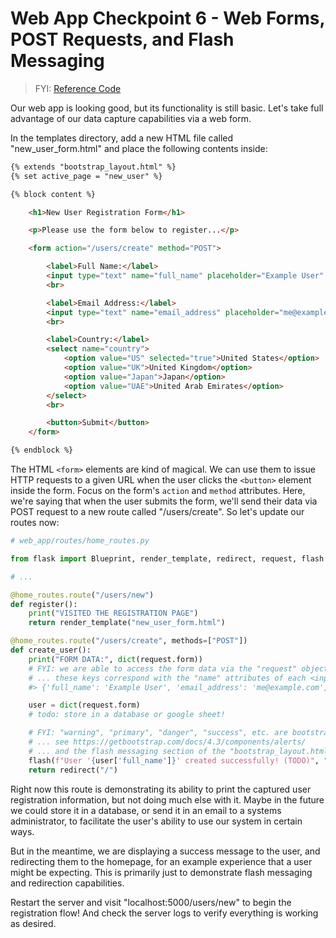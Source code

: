 # Web App Checkpoint 6 - Web Forms, POST Requests, and Flash Messaging


> FYI: [Reference Code](https://github.com/s2t2/daily-briefings-py/pull/1/commits/8efe1f3627e0d046a3595fd81a867d3c54776879)

Our web app is looking good, but its functionality is still basic. Let's take full advantage of our data capture capabilities via a web form.

In the templates directory, add a new HTML file called "new_user_form.html" and place the following contents inside:

```html
{% extends "bootstrap_layout.html" %}
{% set active_page = "new_user" %}

{% block content %}

    <h1>New User Registration Form</h1>

    <p>Please use the form below to register...</p>

    <form action="/users/create" method="POST">

        <label>Full Name:</label>
        <input type="text" name="full_name" placeholder="Example User" value="Example User">
        <br>

        <label>Email Address:</label>
        <input type="text" name="email_address" placeholder="me@example.com" value="me@example.com">
        <br>

        <label>Country:</label>
        <select name="country">
            <option value="US" selected="true">United States</option>
            <option value="UK">United Kingdom</option>
            <option value="Japan">Japan</option>
            <option value="UAE">United Arab Emirates</option>
        </select>
        <br>

        <button>Submit</button>
    </form>

{% endblock %}
```

The HTML `<form>` elements are kind of magical. We can use them to issue HTTP requests to a given URL when the user clicks the `<button>` element inside the form. Focus on the form's `action` and `method` attributes. Here, we're saying that when the user submits the form, we'll send their data via POST request to a new route called "/users/create". So let's update our routes now:

```py
# web_app/routes/home_routes.py

from flask import Blueprint, render_template, redirect, request, flash

# ...

@home_routes.route("/users/new")
def register():
    print("VISITED THE REGISTRATION PAGE")
    return render_template("new_user_form.html")

@home_routes.route("/users/create", methods=["POST"])
def create_user():
    print("FORM DATA:", dict(request.form))
    # FYI: we are able to access the form data via the "request" object we import from flask
    # ... these keys correspond with the "name" attributes of each <input> element in the form!
    #> {'full_name': 'Example User', 'email_address': 'me@example.com', 'country': 'US'}

    user = dict(request.form)
    # todo: store in a database or google sheet!

    # FYI: "warning", "primary", "danger", "success", etc. are bootstrap color classes
    # ... see https://getbootstrap.com/docs/4.3/components/alerts/
    # ... and the flash messaging section of the "bootstrap_layout.html" file for more details
    flash(f"User '{user['full_name']}' created successfully! (TODO)", "warning")
    return redirect("/")
```

Right now this route is demonstrating its ability to print the captured user registration information, but not doing much else with it. Maybe in the future we could store it in a database, or send it in an email to a systems administrator, to facilitate the user's ability to use our system in certain ways.

But in the meantime, we are displaying a success message to the user, and redirecting them to the homepage, for an example experience that a user might be expecting. This is primarily just to demonstrate flash messaging and redirection capabilities.

Restart the server and visit "localhost:5000/users/new" to begin the registration flow! And check the server logs to verify everything is working as desired.
